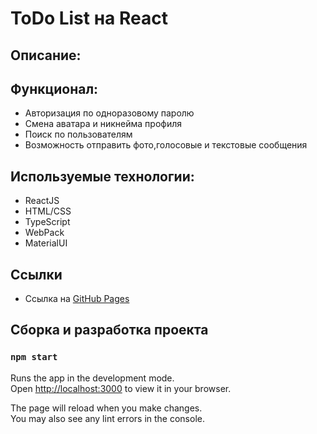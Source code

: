 # ToDo List на React

## Описание: 



## Функционал: 

* Авторизация по одноразовому паролю
* Смена аватара и никнейма профиля
* Поиск по пользователям
* Возможность отправить фото,голосовые и текстовые сообщения

## Используемые технологии: 

* ReactJS
* HTML/CSS
* TypeScript
* WebPack
* MaterialUI
## Ссылки

* Ссылка на [GitHub Pages](https://qann1st.github.io/react-todo/)

## Сборка и разработка проекта

### `npm start`

Runs the app in the development mode.\
Open [http://localhost:3000](http://localhost:3000) to view it in your browser.

The page will reload when you make changes.\
You may also see any lint errors in the console.
